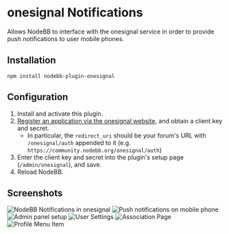 # onesignal Notifications

Allows NodeBB to interface with the onesignal service in order to provide push notifications to user mobile phones.

## Installation

    npm install nodebb-plugin-onesignal

## Configuration

1. Install and activate this plugin.
1. [Register an application via the onesignal website](https://www.onesignal.com/create-client), and obtain a client key and secret.
    * In particular, the `redirect_uri` should be your forum's URL with `/onesignal/auth` appended to it (e.g. `https://community.nodebb.org/onesignal/auth`)
1. Enter the client key and secret into the plugin's setup page (`/admin/onesignal`), and save.
1. Reload NodeBB.

## Screenshots

![NodeBB Notifications in onesignal](screenshots/onesignal-1.png)
![Push notifications on mobile phone](screenshots/onesignal-2.png)
![Admin panel setup](screenshots/onesignal-3.png)
![User Settings](screenshots/onesignal-5.png)
![Association Page](screenshots/onesignal-6.png)
![Profile Menu Item](screenshots/onesignal-7.png)
